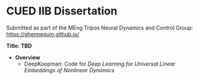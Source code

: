 # CUED IIB Dissertation
Submitted as part of the MEng Tripos
Neural Dynamics and Control Group: https://ghennequin.github.io/

**Title: TBD**

- **Overview**
  - DeepKoopman: Code for *Deep Learning for Universal Linear Embeddings of Nonlinear Dynamics*
